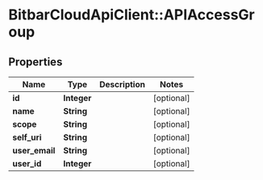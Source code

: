 # BitbarCloudApiClient::APIAccessGroup

## Properties
Name | Type | Description | Notes
------------ | ------------- | ------------- | -------------
**id** | **Integer** |  | [optional] 
**name** | **String** |  | [optional] 
**scope** | **String** |  | [optional] 
**self_uri** | **String** |  | [optional] 
**user_email** | **String** |  | [optional] 
**user_id** | **Integer** |  | [optional] 


